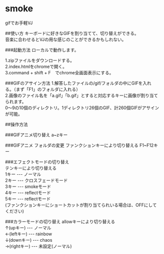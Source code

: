 # smoke

gifでお手軽VJ

##使い方
キーボードに好きなGIFを割り当てて、切り替えができる。  
音楽に合わせるとVJの用な感じのことができるかもしれない。

###起動方法
ローカルで動作します。

1.zipファイルをダウンロードする。  
2.index.htmlをchromeで開く。  
3.command + shift + F　でchrome全画面表示にする。

###GIFのアサイン方法
1.解答したファイルの/gif/フォルダの中にGIFを入れる。（まず「F1」のフォルダに入れる）  
2.画像のファイル名を「a.gif」「b.gif」とすると対応するキーに画像が割り当てられます。  
  0〜9の10個のディレクトリ。1ディレクトリ26個のGIF、計260個GIFがアサインが可能。



##操作方法

###GIFアニメ切り替え
a~zキー

###GIFアニメ フォルダの変更
ファンクションキーにより切り替える
F1~F12キー

###エフェクトモードの切り替え  
テンキーにより切り替える  
1キー --- ノーマル  
2キー --- クロスフェードモード  
3キー --- smokeモード  
4キー --- reflectモード    
5キー --- reflectモード   
(ファンクションキーにショートカットが割り当てられいる場合は、OFFにしてください)  

###カラーモードの切り替え
allowキーにより切り替える  
↑(upキー)    --- ノーマル  
←(leftキー)  --- rainbow  
↓(downキー)  --- chaos  
→(rightキー) --- 未設定(ノーマル)



